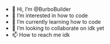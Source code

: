 - 👋 Hi, I’m @BurboBuilder
- 👀 I’m interested in how to code
- 🌱 I’m currently learning how to code
- 💞️ I’m looking to collaborate on idk yet
- 📫 How to reach me idk

<!---
BurboBuilder/BurboBuilder is a ✨ special ✨ repository because its `README.md` (this file) appears on your GitHub profile.
You can click the Preview link to take a look at your changes.
--->
